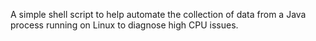 A simple shell script to help automate the collection of data from a Java
process running on Linux to diagnose high CPU issues.
